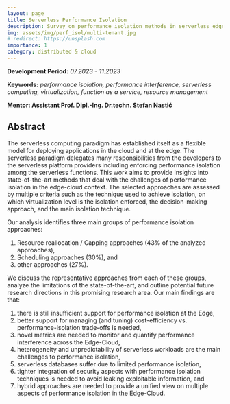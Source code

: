 ```yaml
---
layout: page
title: Serverless Performance Isolation 
description: Survey on performance isolation methods in serverless edge-cloud
img: assets/img/perf_isol/multi-tenant.jpg
# redirect: https://unsplash.com
importance: 1
category: distributed & cloud
---
```

**Development Period:** *07.2023 - 11.2023*

**Keywords:** *performance isolation, performance interference, serverless computing, virtualization, function as a service, resource management*

**Mentor: Assistant Prof. Dipl.-Ing. Dr.techn. Stefan Nastić** 

## Abstract

The serverless computing paradigm has established itself as a flexible model for deploying applications in the cloud and at the edge. The serverless paradigm delegates many responsibilities from the developers to the serverless platform providers including enforcing performance isolation among the serverless functions. 
This work aims to provide insights into state-of-the-art methods that deal with the challenges of performance isolation in the edge-cloud context. The selected approaches are assessed by multiple criteria such as the technique used to achieve isolation, on which virtualization level is the isolation enforced, the decision-making approach, and the main isolation technique. 

Our analysis identifies three main groups of performance isolation approaches:
1. Resource reallocation / Capping approaches (43% of the analyzed approaches), 
2. Scheduling approaches (30%), and 
3. other approaches (27%). 

We discuss the representative approaches from each of these groups, analyze the limitations of the state-of-the-art, and outline potential future research directions in this promising research area. 
Our main findings are that: 
1. there is still insufficient support for performance isolation at the Edge,  
2. better support for managing (and tuning) cost-efficiency vs. performance-isolation trade-offs is needed,
3. novel metrics are needed to monitor and quantify performance interference across the Edge-Cloud, 
4. heterogeneity and unpredictability of serverless workloads are the main challenges to performance isolation,  
5. serverless databases suffer due to limited performance isolation, 
6. tighter integration of security aspects with performance isolation techniques is needed to avoid leaking exploitable information, and 
7. hybrid approaches are needed to provide a unified view on multiple aspects of performance isolation in the Edge-Cloud.
